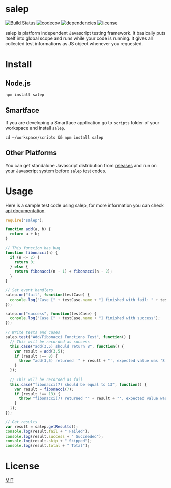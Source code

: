 # salep

[![Build Status](https://travis-ci.org/mhalitk/salep.svg?branch=master)](https://travis-ci.org/mhalitk/salep) [![codecov](https://codecov.io/gh/mhalitk/salep/branch/master/graph/badge.svg)](https://codecov.io/gh/mhalitk/salep) [![dependencies](https://img.shields.io/badge/dependencies-none-brightgreen.svg)](https://github.com/mhalitk/salep) [![license](https://img.shields.io/badge/license-MIT-blue.svg)](https://github.com/mhalitk/salep/blob/master/LICENSE)

salep is platform independent Javascript testing framework. It basically puts itself into global scope and runs while your code is running. It gives all collected test informations as JS object whenever you requested.

# Install

## Node.js
```
npm install salep
```
## Smartface

If you are developing a Smartface application go to `scripts` folder of your workspace and install `salep`.
```
cd ~/workspace/scripts && npm install salep
```
## Other Platforms

You can get standalone Javascript distribution from [releases](https://github.com/mhalitk/salep/releases) and run on your Javascript system before `salep` test codes.

# Usage

Here is a sample test code using salep, for more information you can check [api documentation](https://mhalitk.github.io/salep/).

```javascript
require('salep');

function add(a, b) {
  return a + b;
}

// This function has bug
function fibonacci(n) {
  if (n <= 2) {
    return 0;
  } else {
    return fibonacci(n - 1) + fibonacci(n - 2);
  }
}

// Set event handlers
salep.on("fail", function(testCase) {
  console.log("Case [" + testCase.name + "] finished with fail: " + testCase.reason);
});

salep.on("success", function(testCase) {
  console.log("Case [" + testCase.name + "] finished with success");
});

// Write tests and cases
salep.test("Add/Fibonacci Functions Test", function() {
  // This will be recorded as success
  this.case("add(3,5) should return 8", function() {
    var result = add(3,5);
    if (result !== 8) {
      throw "add(3,5) returned '" + result + "', expected value was '8'";
    }
  });
  
  // This will be recorded as fail
  this.case("fibonacci(7) should be equal to 13", function() {
    var result = fibonacci(7);
    if (result !== 13) {
      throw "fibonacci(7) returned '" + result + "', expected value was '13'";
    }
  });
});

// Get results
var result = salep.getResults();
console.log(result.fail + " Failed");
console.log(result.success + " Succeeded");
console.log(result.skip + " Skipped");
console.log(result.total + " Total");
```

# License

[MIT](https://github.com/mhalitk/salep/blob/master/LICENSE)
